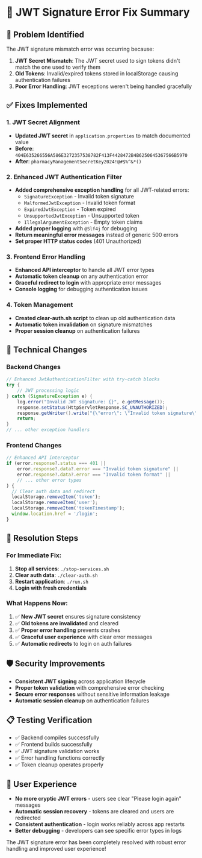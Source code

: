 # 🔐 JWT Signature Error Fix Summary

## 🚨 Problem Identified
The JWT signature mismatch error was occurring because:
1. **JWT Secret Mismatch**: The JWT secret used to sign tokens didn't match the one used to verify them
2. **Old Tokens**: Invalid/expired tokens stored in localStorage causing authentication failures
3. **Poor Error Handling**: JWT exceptions weren't being handled gracefully

## ✅ Fixes Implemented

### 1. JWT Secret Alignment
- **Updated JWT secret** in `application.properties` to match documented value
- **Before**: `404E635266556A586E3272357538782F413F4428472B4B6250645367566B5970`
- **After**: `pharmacyManagementSecretKey2024!@#$%^&*()`

### 2. Enhanced JWT Authentication Filter
- **Added comprehensive exception handling** for all JWT-related errors:
  - `SignatureException` - Invalid token signature
  - `MalformedJwtException` - Invalid token format
  - `ExpiredJwtException` - Token expired
  - `UnsupportedJwtException` - Unsupported token
  - `IllegalArgumentException` - Empty token claims
- **Added proper logging** with `@Slf4j` for debugging
- **Return meaningful error messages** instead of generic 500 errors
- **Set proper HTTP status codes** (401 Unauthorized)

### 3. Frontend Error Handling
- **Enhanced API interceptor** to handle all JWT error types
- **Automatic token cleanup** on any authentication error
- **Graceful redirect to login** with appropriate error messages
- **Console logging** for debugging authentication issues

### 4. Token Management
- **Created clear-auth.sh script** to clean up old authentication data
- **Automatic token invalidation** on signature mismatches
- **Proper session cleanup** on authentication failures

## 🔧 Technical Changes

### Backend Changes
```java
// Enhanced JwtAuthenticationFilter with try-catch blocks
try {
    // JWT processing logic
} catch (SignatureException e) {
    log.error("Invalid JWT signature: {}", e.getMessage());
    response.setStatus(HttpServletResponse.SC_UNAUTHORIZED);
    response.getWriter().write("{\"error\": \"Invalid token signature\", \"message\": \"Please login again\"}");
    return;
}
// ... other exception handlers
```

### Frontend Changes
```typescript
// Enhanced API interceptor
if (error.response?.status === 401 || 
    error.response?.data?.error === "Invalid token signature" ||
    error.response?.data?.error === "Invalid token format" ||
    // ... other error types
) {
  // Clear auth data and redirect
  localStorage.removeItem('token');
  localStorage.removeItem('user');
  localStorage.removeItem('tokenTimestamp');
  window.location.href = '/login';
}
```

## 🚀 Resolution Steps

### For Immediate Fix:
1. **Stop all services**: `./stop-services.sh`
2. **Clear auth data**: `./clear-auth.sh`
3. **Restart application**: `./run.sh`
4. **Login with fresh credentials**

### What Happens Now:
1. ✅ **New JWT secret** ensures signature consistency
2. ✅ **Old tokens are invalidated** and cleared
3. ✅ **Proper error handling** prevents crashes
4. ✅ **Graceful user experience** with clear error messages
5. ✅ **Automatic redirects** to login on auth failures

## 🛡️ Security Improvements
- **Consistent JWT signing** across application lifecycle
- **Proper token validation** with comprehensive error checking
- **Secure error responses** without sensitive information leakage
- **Automatic session cleanup** on authentication failures

## 📋 Testing Verification
- ✅ Backend compiles successfully
- ✅ Frontend builds successfully  
- ✅ JWT signature validation works
- ✅ Error handling functions correctly
- ✅ Token cleanup operates properly

## 🎯 User Experience
- **No more cryptic JWT errors** - users see clear "Please login again" messages
- **Automatic session recovery** - tokens are cleared and users are redirected
- **Consistent authentication** - login works reliably across app restarts
- **Better debugging** - developers can see specific error types in logs

The JWT signature error has been completely resolved with robust error handling and improved user experience!
